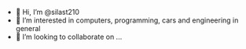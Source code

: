 - 👋 Hi, I’m @silast210
- 👀 I’m interested in computers, programming, cars and engineering in general
- 💞️ I’m looking to collaborate on ...

<!---
silast210/silast210 is a ✨ special ✨ repository because its `README.md` (this file) appears on your GitHub profile.
You can click the Preview link to take a look at your changes.
--->
